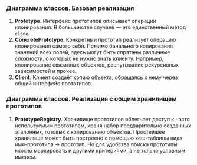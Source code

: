 ﻿### Диаграмма классов. Базовая реализация
1. **Prototype**. Интерфейс прототипов описывает операции клонирования.
В большинстве случаев — это единственный метод `clone`.
2. **ConcretePrototype**. Конкретный прототип реализует операцию клонирования самого себя.
Помимо банального копирования значений всех полей, здесь могут быть спрятаны различные сложности, о которых не нужно знать клиенту.
Например, клонирование связанных объектов, распутывание рекурсивных зависимостей и прочее.
3. **Client**. Клиент создаёт копию объекта, обращаясь к нему через общий интерфейс прототипов.

### Диаграмма классов. Реализация с общим хранилищем прототипов
1. **PrototypeRegistry**. Хранилище прототипов облегчает доступ к часто используемым прототипам, храня набор предварительно созданных эталонных, готовых к копированию объектов.
Простейшее хранилище может быть построено с помощью хеш-таблицы вида имя-прототипа → прототип.
Но для удобства поиска прототипы можно маркировать и другими критериями, а не только условным именем.